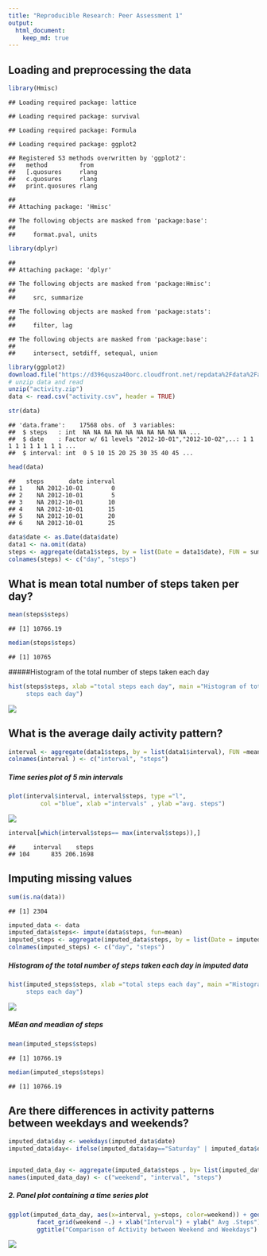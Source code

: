 ```yaml
---
title: "Reproducible Research: Peer Assessment 1"
output: 
  html_document:
    keep_md: true
---
```



## Loading and preprocessing the data

```r
library(Hmisc)
```

```
## Loading required package: lattice
```

```
## Loading required package: survival
```

```
## Loading required package: Formula
```

```
## Loading required package: ggplot2
```

```
## Registered S3 methods overwritten by 'ggplot2':
##   method         from 
##   [.quosures     rlang
##   c.quosures     rlang
##   print.quosures rlang
```

```
## 
## Attaching package: 'Hmisc'
```

```
## The following objects are masked from 'package:base':
## 
##     format.pval, units
```

```r
library(dplyr)
```

```
## 
## Attaching package: 'dplyr'
```

```
## The following objects are masked from 'package:Hmisc':
## 
##     src, summarize
```

```
## The following objects are masked from 'package:stats':
## 
##     filter, lag
```

```
## The following objects are masked from 'package:base':
## 
##     intersect, setdiff, setequal, union
```

```r
library(ggplot2)
download.file("https://d396qusza40orc.cloudfront.net/repdata%2Fdata%2Factivity.zip", destfile = "activity.zip", mode="wb")
# unzip data and read 
unzip("activity.zip")
data <- read.csv("activity.csv", header = TRUE)

str(data)
```

```
## 'data.frame':	17568 obs. of  3 variables:
##  $ steps   : int  NA NA NA NA NA NA NA NA NA NA ...
##  $ date    : Factor w/ 61 levels "2012-10-01","2012-10-02",..: 1 1 1 1 1 1 1 1 1 1 ...
##  $ interval: int  0 5 10 15 20 25 30 35 40 45 ...
```

```r
head(data)
```

```
##   steps       date interval
## 1    NA 2012-10-01        0
## 2    NA 2012-10-01        5
## 3    NA 2012-10-01       10
## 4    NA 2012-10-01       15
## 5    NA 2012-10-01       20
## 6    NA 2012-10-01       25
```

```r
data$date <- as.Date(data$date)
data1 <- na.omit(data)
steps <- aggregate(data1$steps, by = list(Date = data1$date), FUN = sum)
colnames(steps) <- c("day", "steps")
```


## What is mean total number of steps taken per day?

```r
mean(steps$steps)
```

```
## [1] 10766.19
```

```r
median(steps$steps)
```

```
## [1] 10765
```
#####Histogram of the total number of steps taken each day

```r
hist(steps$steps, xlab ="total steps each day", main ="Histogram of total 
     steps each day")
```

![](PA1_template_files/figure-html/unnamed-chunk-3-1.png)<!-- -->

## What is the average daily activity pattern?

```r
interval <- aggregate(data1$steps, by = list(data1$interval), FUN =mean)
colnames(interval ) <- c("interval", "steps")
```
##### Time series plot of 5 min intervals

```r
plot(interval$interval, interval$steps, type ="l",
         col ="blue", xlab ="intervals" , ylab ="avg. steps")
```

![](PA1_template_files/figure-html/unnamed-chunk-5-1.png)<!-- -->

```r
interval[which(interval$steps== max(interval$steps)),]
```

```
##     interval    steps
## 104      835 206.1698
```

## Imputing missing values

```r
sum(is.na(data))
```

```
## [1] 2304
```

```r
imputed_data <- data
imputed_data$steps<- impute(data$steps, fun=mean)
imputed_steps <- aggregate(imputed_data$steps, by = list(Date = imputed_data$date), FUN = sum)
colnames(imputed_steps) <- c("day", "steps")
```
#####  Histogram of the total number of steps taken each day in imputed data 

```r
hist(imputed_steps$steps, xlab ="total steps each day", main ="Histogram of total 
     steps each day")
```

![](PA1_template_files/figure-html/unnamed-chunk-7-1.png)<!-- -->
##### MEan and meadian of steps

```r
mean(imputed_steps$steps)
```

```
## [1] 10766.19
```

```r
median(imputed_steps$steps)
```

```
## [1] 10766.19
```
## Are there differences in activity patterns between weekdays and weekends?

```r
imputed_data$day <- weekdays(imputed_data$date)
imputed_data$day<- ifelse(imputed_data$day=="Saturday" | imputed_data$day=="Sunday", "Weekend", "Weekday" )


imputed_data_day <- aggregate(imputed_data$steps , by= list(imputed_data$day, imputed_data$interval), FUN = mean)
names(imputed_data_day) <- c("weekend", "interval", "steps")
```
##### 2. Panel plot containing a time series plot

```r
ggplot(imputed_data_day, aes(x=interval, y=steps, color=weekend)) + geom_line()+
        facet_grid(weekend ~.) + xlab("Interval") + ylab(" Avg .Steps") +
        ggtitle("Comparison of Activity between Weekend and Weekdays")
```

![](PA1_template_files/figure-html/unnamed-chunk-10-1.png)<!-- -->

